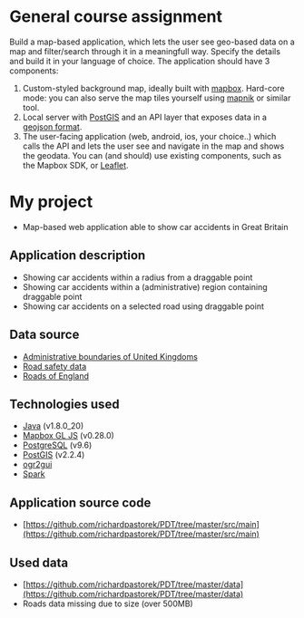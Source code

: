 # General course assignment

Build a map-based application, which lets the user see geo-based data on a map and filter/search through it in a meaningfull way. Specify the details and build it in your language of choice. The application should have 3 components:

1. Custom-styled background map, ideally built with [mapbox](http://mapbox.com). Hard-core mode: you can also serve the map tiles yourself using [mapnik](http://mapnik.org/) or similar tool.
2. Local server with [PostGIS](http://postgis.net/) and an API layer that exposes data in a [geojson format](http://geojson.org/).
3. The user-facing application (web, android, ios, your choice..) which calls the API and lets the user see and navigate in the map and shows the geodata. You can (and should) use existing components, such as the Mapbox SDK, or [Leaflet](http://leafletjs.com/).


# My project
- Map-based web application able to show car accidents in Great Britain

## Application description
- Showing car accidents within a radius from a draggable point
- Showing car accidents within a (administrative) region containing draggable point
- Showing car accidents on a selected road using draggable point

## Data source
- [Administrative boundaries of United Kingdoms](http://biogeo.ucdavis.edu/data/gadm2.8/shp/GBR_adm_shp.zip)
- [Road safety data](https://data.gov.uk/dataset/road-accidents-safety-data)
- [Roads of England](http://download.geofabrik.de/osm/europe/great-britain/england-latest-free.shp.zip)

## Technologies used
- [Java](http://www.oracle.com/technetwork/java/javase/downloads/index-jsp-138363.html) (v1.8.0_20)
- [Mapbox GL JS](https://www.mapbox.com/mapbox-gl-js/api/) (v0.28.0)
- [PostgreSQL](http://www.postgresql.org/) (v9.6)
- [PostGIS](http://postgis.net/) (v2.2.4)
- [ogr2gui](https://sourceforge.net/p/ogr2gui/wiki/Home/)
- [Spark](http://sparkjava.com/)

## Application source code
- [https://github.com/richardpastorek/PDT/tree/master/src/main](https://github.com/richardpastorek/PDT/tree/master/src/main)

## Used data 
- [https://github.com/richardpastorek/PDT/tree/master/data](https://github.com/richardpastorek/PDT/tree/master/data)
- Roads data missing due to size (over 500MB)
